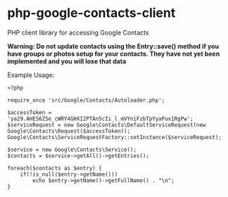 php-google-contacts-client
==========================

PHP client library for accessing Google Contacts

**Warning: Do not update contacts using the Entry::save() method if you have groups or photos setup for your contacts.  They have not yet been implemented and you will lose that data**

Example Usage:

```
<?php

require_once 'src/Google/Contacts/Autoloader.php';

$accessToken = 'ya29.AHES6ZSe_cWRY4GHXI2PTAn5cIi_l_mVYniFzbTpYyaPux1RgPw';
$serviceRequest = new Google\Contacts\DefaultServiceRequest(new Google\Contacts\Request($accessToken));
Google\Contacts\ServiceRequestFactory::setInstance($serviceRequest);

$service = new Google\Contacts\Service();
$contacts = $service->getAll()->getEntries();

foreach($contacts as $entry) {
    if(!is_null($entry->getName()))
        echo $entry->getName()->getFullName() . "\n";
}
```
